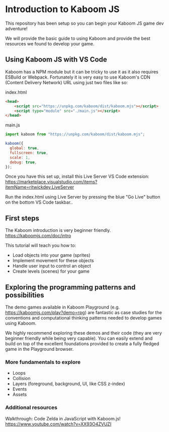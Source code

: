 
# Introduction to Kaboom JS

This repository has been setup so you can begin your Kaboom JS game dev adventure!

We will provide the basic guide to using Kaboom and provide the best resources we found to develop your game.

## Using Kaboom JS with VS Code
Kaboom has a NPM module but it can be tricky to use it as it also requires ESBuild or Webpack. Fortunately it is very easy to use Kaboom's CDN (Content Delivery Network) URL using just two files like so:

index.html
```html
<head>
    <script src="https://unpkg.com/kaboom/dist/kaboom.mjs"></script>
    <script type="module" src="./main.js"></script>
</head>
```

main.js
```js
import kaboom from "https://unpkg.com/kaboom/dist/kaboom.mjs";

kaboom({
  global: true,
  fullscreen: true,
  scale: 1,
  debug: true,
});
```
Once you have this set up, install this Live Server VS Code extension:
https://marketplace.visualstudio.com/items?itemName=ritwickdey.LiveServer

Run the index.html using Live Server by pressing the blue "Go Live" button on the bottom VS Code taskbar..

## First steps
The Kaboom introduction is very beginner friendly.
https://kaboomjs.com/doc/intro

This tutorial will teach you how to:
- Load objects into your game (sprites)
- Implement movement for these objects
- Handle user input to control an object
- Create levels (scenes) for your game

## Exploring the programming patterns and possibilities
The demo games available in Kaboom Playground (e.g. https://kaboomjs.com/play?demo=rpg) are fantastic as case studies for the conventions and computational thinking patterns needed to develop games using Kaboom.

We highly recommend exploring these demos and their code (they are very beginner friendly while being very capable). You can easily extend and build on top of the excellent foundations provided to create a fully fledged game in the Playground browser.

### More fundamentals to explore
- Loops
- Collision 
- Layers (foreground, background, UI, like CSS z-index)
- Events
- Assets

### Additional resources
Walkthrough: Code Zelda in JavaScript with Kaboom.js!
https://www.youtube.com/watch?v=XX93O4ZVUZI

